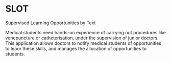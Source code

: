 # SLOT
Supervised Learning Opportunities by Text

Medical students need hands-on experience of carrying out procedures like venepuncture or catheterisation, under the supervision of junior doctors. This application allows doctors to notify medical students of opportunities to learn these skills, and manages the allocation of opportunities to students.

